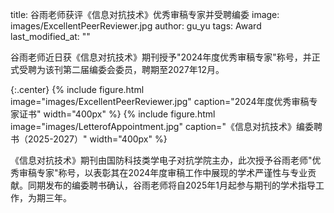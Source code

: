 title: 谷雨老师获评《信息对抗技术》优秀审稿专家并受聘编委
image: images/ExcellentPeerReviewer.jpg
author: gu_yu
tags: Award
last_modified_at: ""
<!-- excerpt start -->
谷雨老师近日获《信息对抗技术》期刊授予"2024年度优秀审稿专家"称号，并正式受聘为该刊第二届编委会委员，聘期至2027年12月。

<!-- excerpt end -->
{:.center}
{% include figure.html image="images/ExcellentPeerReviewer.jpg" caption="2024年度优秀审稿专家证书" width="400px" %}
{% include figure.html image="images/LetterofAppointment.jpg" caption="《信息对抗技术》编委聘书（2025-2027）" width="400px" %}

《信息对抗技术》期刊由国防科技类学电子对抗学院主办，此次授予谷雨老师"优秀审稿专家"称号，以表彰其在2024年度审稿工作中展现的学术严谨性与专业贡献。同期发布的编委聘书确认，谷雨老师将自2025年1月起参与期刊的学术指导工作，为期三年。
